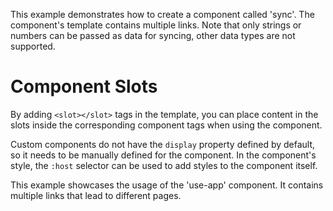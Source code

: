 This example demonstrates how to create a component called 'sync'. The component's template contains multiple links. Note that only strings or numbers can be passed as data for syncing, other data types are not supported.

# Component Slots

By adding `<slot></slot>` tags in the template, you can place content in the slots inside the corresponding component tags when using the component.

Custom components do not have the `display` property defined by default, so it needs to be manually defined for the component. In the component's style, the `:host` selector can be used to add styles to the component itself.

This example showcases the usage of the 'use-app' component. It contains multiple links that lead to different pages.

